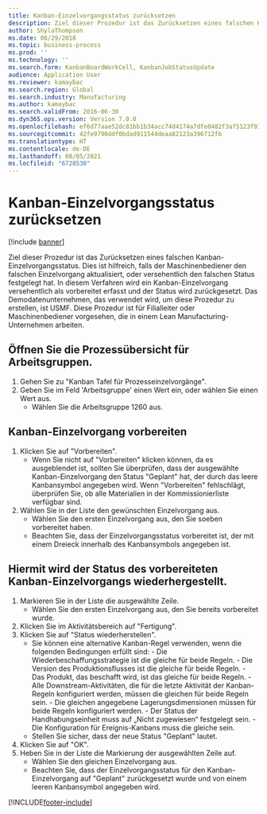 ```yaml
---
title: Kanban-Einzelvorgangsstatus zurücksetzen
description: Ziel dieser Prozedur ist das Zurücksetzen eines falschen Kanban-Einzelvorgangsstatus.
author: ShylaThompson
ms.date: 08/29/2018
ms.topic: business-process
ms.prod: ''
ms.technology: ''
ms.search.form: KanbanBoardWorkCell, KanbanJobStatusUpdate
audience: Application User
ms.reviewer: kamaybac
ms.search.region: Global
ms.search.industry: Manufacturing
ms.author: kamaybac
ms.search.validFrom: 2016-06-30
ms.dyn365.ops.version: Version 7.0.0
ms.openlocfilehash: ef6d77aae52dc81bb1b34acc74d4174a7dfe0482f3af5123f93688244cf50f9f
ms.sourcegitcommit: 42fe9790ddf0bdad911544deaa82123a396712fb
ms.translationtype: HT
ms.contentlocale: de-DE
ms.lasthandoff: 08/05/2021
ms.locfileid: "6728530"
---
```

# <a name="revert-kanban-job-status"></a>Kanban-Einzelvorgangsstatus zurücksetzen

[!include [banner](../../includes/banner.md)]

Ziel dieser Prozedur ist das Zurücksetzen eines falschen Kanban-Einzelvorgangsstatus. Dies ist hilfreich, falls der Maschinenbediener den falschen Einzelvorgang aktualisiert, oder versehentlich den falschen Status festgelegt hat. In diesem Verfahren wird ein Kanban-Einzelvorgang versehentlich als vorbereitet erfasst und der Status wird zurückgesetzt. Das Demodatenunternehmen, das verwendet wird, um diese Prozedur zu erstellen, ist USMF. Diese Prozedur ist für Filialleiter oder Maschinenbediener vorgesehen, die in einem Lean Manufacturing-Unternehmen arbeiten.


## <a name="open-process-board-for-the-work-cell"></a>Öffnen Sie die Prozessübersicht für Arbeitsgruppen.
1. Gehen Sie zu "Kanban Tafel für Prozesseinzelvorgänge".
2. Geben Sie im Feld 'Arbeitsgruppe' einen Wert ein, oder wählen Sie einen Wert aus.
    * Wählen Sie die Arbeitsgruppe 1260 aus.  

## <a name="prepare-kanban-job"></a>Kanban-Einzelvorgang vorbereiten
1. Klicken Sie auf "Vorbereiten".
    * Wenn Sie nicht auf "Vorbereiten" klicken können, da es ausgeblendet ist, sollten Sie überprüfen, dass der ausgewählte Kanban-Einzelvorgang den Status "Geplant" hat, der durch das leere Kanbansymbol angegeben wird. Wenn "Vorbereiten" fehlschlägt, überprüfen Sie, ob alle Materialien in der Kommissionierliste verfügbar sind.  
2. Wählen Sie in der Liste den gewünschten Einzelvorgang aus.
    * Wählen Sie den ersten Einzelvorgang aus, den Sie soeben vorbereitet haben.  
    * Beachten Sie, dass der Einzelvorgangsstatus vorbereitet ist, der mit einem Dreieck innerhalb des Kanbansymbols angegeben ist.  

## <a name="revert-the-status-of-the-prepared-kanban-job"></a>Hiermit wird der Status des vorbereiteten Kanban-Einzelvorgangs wiederhergestellt.
1. Markieren Sie in der Liste die ausgewählte Zeile.
    * Wählen Sie den ersten Einzelvorgang aus, den Sie bereits vorbereitet wurde.  
2. Klicken Sie im Aktivitätsbereich auf "Fertigung".
3. Klicken Sie auf "Status wiederherstellen".
    * Sie können eine alternative Kanban-Regel verwenden, wenn die folgenden Bedingungen erfüllt sind: - Die Wiederbeschaffungsstrategie ist die gleiche für beide Regeln.  - Die Version des Produktionsflusses ist die gleiche für beide Regeln.  - Das Produkt, das beschafft wird, ist das gleiche für beide Regeln.  - Alle Downstream-Aktivitäten, die für die letzte Aktivität der Kanban-Regeln konfiguriert werden, müssen die gleichen für beide Regeln sein.  - Die gleichen angegebene Lagerungsdimensionen müssen für beide Regeln konfiguriert werden.  - Der Status der Handhabungseinheit muss auf „Nicht zugewiesen“ festgelegt sein.  - Die Konfiguration für Ereignis-Kanbans muss die gleiche sein.  
    * Stellen Sie sicher, dass der neue Status "Geplant" lautet.  
4. Klicken Sie auf "OK".
5. Heben Sie in der Liste die Markierung der ausgewählten Zeile auf.
    * Wählen Sie den gleichen Einzelvorgang aus.  
    * Beachten Sie, dass der Einzelvorgangsstatus für den Kanban-Einzelvorgang auf "Geplant" zurückgesetzt wurde und von einem leeren Kanbansymbol angegeben wird.  



[!INCLUDE[footer-include](../../../includes/footer-banner.md)]